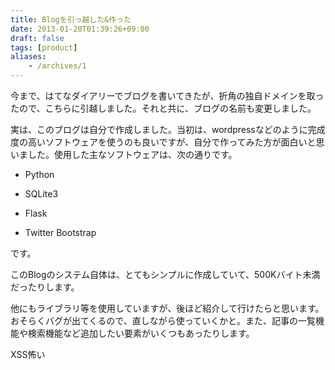 ```yaml
---
title: Blogを引っ越した&作った
date: 2013-01-20T01:39:26+09:00
draft: false
tags: [product]
aliases:
    - /archives/1
---
```


今まで、はてなダイアリーでブログを書いてきたが、折角の独自ドメインを取ったので、こちらに引越しました。それと共に、ブログの名前も変更しました。

実は、このブログは自分で作成しました。当初は、wordpressなどのように完成度の高いソフトウェアを使うのも良いですが、自分で作ってみた方が面白いと思いました。使用した主なソフトウェアは、次の通りです。

* Python
* SQLite3
* Flask
* Twitter Bootstrap

です。

このBlogのシステム自体は、とてもシンプルに作成していて、500Kバイト未満だったりします。

他にもライブラリ等を使用していますが、後ほど紹介して行けたらと思います。おそらくバグが出てくるので、直しながら使っていくかと。また、記事の一覧機能や検索機能など追加したい要素がいくつもあったりします。

XSS怖い

